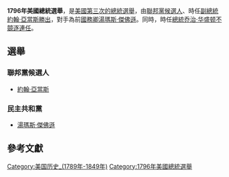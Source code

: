 **1796年美國總統選舉**，是[美國第三次的](https://zh.wikipedia.org/wiki/美國 "wikilink")[總統選舉](../Page/美国总统选举.md "wikilink")，由[聯邦黨候選人](../Page/聯邦黨.md "wikilink")、時任[副總統](https://zh.wikipedia.org/wiki/美國副總統 "wikilink")[約翰·亞當斯勝出](https://zh.wikipedia.org/wiki/約翰·亞當斯 "wikilink")，對手為前[國務卿](https://zh.wikipedia.org/wiki/美國國務卿 "wikilink")[湯瑪斯·傑佛遜](https://zh.wikipedia.org/wiki/湯瑪斯·傑佛遜 "wikilink")。同時，時任[總統](https://zh.wikipedia.org/wiki/美國總統 "wikilink")[乔治·华盛顿不竸逐連任](../Page/乔治·华盛顿.md "wikilink")。

## 選舉

### 聯邦黨候選人

  - [約翰·亞當斯](https://zh.wikipedia.org/wiki/約翰·亞當斯 "wikilink")

### 民主共和黨

  - [湯瑪斯·傑佛遜](https://zh.wikipedia.org/wiki/湯瑪斯·傑佛遜 "wikilink")

## 參考文獻

[Category:美国历史_(1789年-1849年)](https://zh.wikipedia.org/wiki/Category:美国历史_\(1789年-1849年\) "wikilink")
[Category:1796年美國總統選舉](https://zh.wikipedia.org/wiki/Category:1796年美國總統選舉 "wikilink")